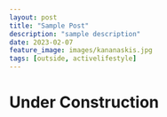 ```yaml
---
layout: post
title: "Sample Post"
description: "sample description"
date: 2023-02-07
feature_image: images/kananaskis.jpg
tags: [outside, activelifestyle]
---
```



# Under Construction
